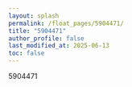 ```yaml
---
layout: splash
permalink: /float_pages/5904471/
title: "5904471"
author_profile: false
last_modified_at: 2025-06-13
toc: false
---
```

 
5904471
